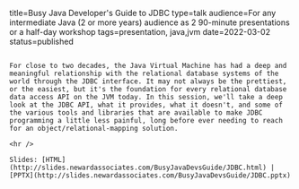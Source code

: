 title=Busy Java Developer's Guide to JDBC
type=talk
audience=For any intermediate Java (2 or more years) audience as 2 90-minute presentations or a half-day workshop
tags=presentation, java,jvm
date=2022-03-02
status=published
~~~~~~

For close to two decades, the Java Virtual Machine has had a deep and meaningful relationship with the relational database systems of the world through the JDBC interface. It may not always be the prettiest, or the easiest, but it's the foundation for every relational database data access API on the JVM today. In this session, we'll take a deep look at the JDBC API, what it provides, what it doesn't, and some of the various tools and libraries that are available to make JDBC programming a little less painful, long before ever needing to reach for an object/relational-mapping solution.
    
<hr />

Slides: [HTML](http://slides.newardassociates.com/BusyJavaDevsGuide/JDBC.html) | [PPTX](http://slides.newardassociates.com/BusyJavaDevsGuide/JDBC.pptx)
